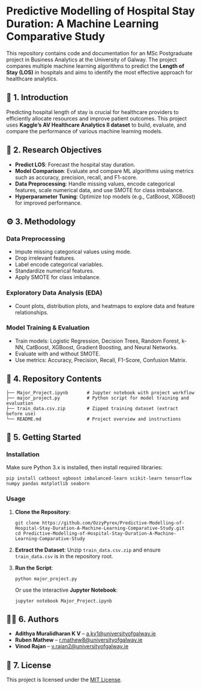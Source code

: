 # Predictive Modelling of Hospital Stay Duration: A Machine Learning Comparative Study

This repository contains code and documentation for an MSc Postgraduate project in Business Analytics at the University of Galway. The project compares multiple machine learning algorithms to predict the **Length of Stay (LOS)** in hospitals and aims to identify the most effective approach for healthcare analytics.

## 📌 1. Introduction
Predicting hospital length of stay is crucial for healthcare providers to efficiently allocate resources and improve patient outcomes. This project uses **Kaggle’s AV Healthcare Analytics II dataset** to build, evaluate, and compare the performance of various machine learning models.

## 🎯 2. Research Objectives
- **Predict LOS**: Forecast the hospital stay duration.
- **Model Comparison**: Evaluate and compare ML algorithms using metrics such as accuracy, precision, recall, and F1-score.
- **Data Preprocessing**: Handle missing values, encode categorical features, scale numerical data, and use SMOTE for class imbalance.
- **Hyperparameter Tuning**: Optimize top models (e.g., CatBoost, XGBoost) for improved performance.

## ⚙️ 3. Methodology

### Data Preprocessing
- Impute missing categorical values using mode.
- Drop irrelevant features.
- Label encode categorical variables.
- Standardize numerical features.
- Apply SMOTE for class imbalance.

### Exploratory Data Analysis (EDA)
- Count plots, distribution plots, and heatmaps to explore data and feature relationships.

### Model Training & Evaluation
- Train models: Logistic Regression, Decision Trees, Random Forest, k-NN, CatBoost, XGBoost, Gradient Boosting, and Neural Networks.
- Evaluate with and without SMOTE.
- Use metrics: Accuracy, Precision, Recall, F1-Score, Confusion Matrix.

## 📁 4. Repository Contents

    ├── Major_Project.ipynb       # Jupyter notebook with project workflow
    ├── major_project.py          # Python script for model training and evaluation
    ├── train_data.csv.zip        # Zipped training dataset (extract before use)
    └── README.md                 # Project overview and instructions

## 🚀 5. Getting Started

### Installation
Make sure Python 3.x is installed, then install required libraries:

    pip install catboost xgboost imbalanced-learn scikit-learn tensorflow numpy pandas matplotlib seaborn

### Usage

1. **Clone the Repository**:
    
       git clone https://github.com/OzzyPyrex/Predictive-Modelling-of-Hospital-Stay-Duration-A-Machine-Learning-Comparative-Study.git
       cd Predictive-Modelling-of-Hospital-Stay-Duration-A-Machine-Learning-Comparative-Study

2. **Extract the Dataset**:
   Unzip `train_data.csv.zip` and ensure `train_data.csv` is in the repository root.

3. **Run the Script**:
    
       python major_project.py

   Or use the interactive **Jupyter Notebook**:
    
       jupyter notebook Major_Project.ipynb

## 👨‍💻 6. Authors
- **Adithya Muralidharan K V** – a.kv1@universityofgalway.ie  
- **Ruben Mathew** – r.mathew8@universityofgalway.ie  
- **Vinod Rajan** – v.rajan2@universityofgalway.ie  

## 📄 7. License
This project is licensed under the [MIT License](LICENSE).


